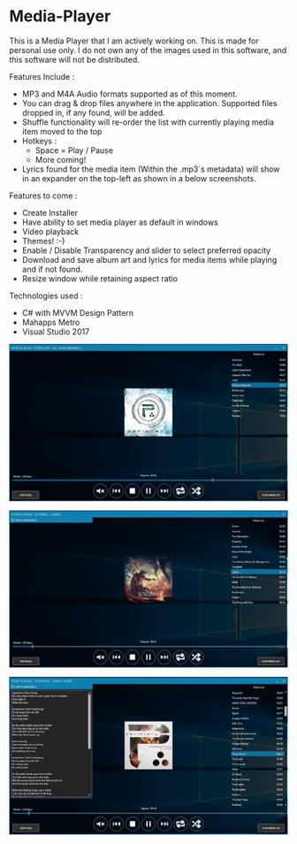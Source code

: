 # Media-Player

This is a Media Player that I am actively working on. This is made for personal use only. I do not own any of the images used in this software, and this software will not be distributed.

Features Include : 

- MP3 and M4A Audio formats supported as of this moment.
- You can drag & drop files anywhere in the application. Supported files dropped in, if any found, will be added.
- Shuffle functionality will re-order the list with currently playing media item moved to the top
- Hotkeys :
    - Space = Play / Pause
    - More coming!
- Lyrics found for the media item (Within the .mp3`s metadata) will show in an expander on the top-left as shown in a below screenshots.

Features to come :

- Create Installer
- Have ability to set media player as default in windows
- Video playback
- Themes! :-)
- Enable / Disable Transparency and slider to select preferred opacity
- Download and save album art and lyrics for media items while playing and if not found.
- Resize window while retaining aspect ratio

Technologies used : 

- C# with MVVM Design Pattern
- Mahapps Metro 
- Visual Studio 2017

![Screenshot](./Screenshots/Main.JPG?raw=true "Screenshot")

![Screenshot - Lyrics Collapsed](./Screenshots/LyricsCollapsed.JPG?raw=true "Screenshot - Lyrics Collapsed")

![Screenshot - Lyrics Expanded](./Screenshots/LyricsExpanded.JPG?raw=true "Screenshot - Lyrics Expanded")